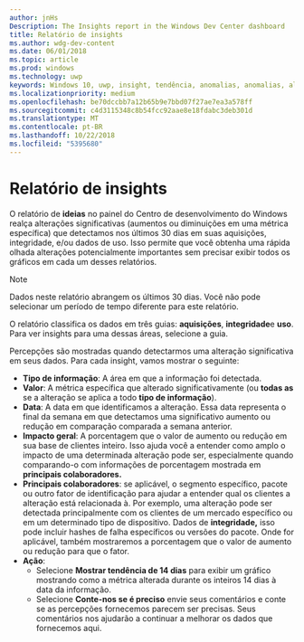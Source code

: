 ```yaml
---
author: jnHs
Description: The Insights report in the Windows Dev Center dashboard
title: Relatório de insights
ms.author: wdg-dev-content
ms.date: 06/01/2018
ms.topic: article
ms.prod: windows
ms.technology: uwp
keywords: Windows 10, uwp, insight, tendência, anomalias, anomalias, alterações de dados
ms.localizationpriority: medium
ms.openlocfilehash: be70dccbb7a12b65b9e7bbd07f27ae7ea3a578ff
ms.sourcegitcommit: c4d3115348c8b54fcc92aae8e18fdabc3deb301d
ms.translationtype: MT
ms.contentlocale: pt-BR
ms.lasthandoff: 10/22/2018
ms.locfileid: "5395680"
---
```

# <a name="insights-report"></a>Relatório de insights


O relatório de **ideias** no painel do Centro de desenvolvimento do Windows realça alterações significativas (aumentos ou diminuições em uma métrica específica) que detectamos nos últimos 30 dias em suas aquisições, integridade, e/ou dados de uso. Isso permite que você obtenha uma rápida olhada alterações potencialmente importantes sem precisar exibir todos os gráficos em cada um desses relatórios.

> [!NOTE]
> Dados neste relatório abrangem os últimos 30 dias. Você não pode selecionar um período de tempo diferente para este relatório.

O relatório classifica os dados em três guias: **aquisições**, **integridade**e **uso**. Para ver insights para uma dessas áreas, selecione a guia.

Percepções são mostradas quando detectarmos uma alteração significativa em seus dados. Para cada insight, vamos mostrar o seguinte:
- **Tipo de informação**: A área em que a informação foi detectada.
- **Valor**: A métrica específica que alterado significativamente (ou **todas as** se a alteração se aplica a todo **tipo de informação**).
- **Data**: A data em que identificamos a alteração. Essa data representa o final da semana em que detectamos uma significativo aumento ou redução em comparação comparada a semana anterior.
- **Impacto geral**: A porcentagem que o valor de aumento ou redução em sua base de clientes inteiro. Isso ajuda você a entender como amplo o impacto de uma determinada alteração pode ser, especialmente quando comparando-o com informações de porcentagem mostrada em **principais colaboradores.**
- **Principais colaboradores**: se aplicável, o segmento específico, pacote ou outro fator de identificação para ajudar a entender qual os clientes a alteração está relacionada à. Por exemplo, uma alteração pode ser detectada principalmente com os clientes de um mercado específico ou em um determinado tipo de dispositivo. Dados de **integridade,** isso pode incluir hashes de falha específicos ou versões do pacote. Onde for aplicável, também mostraremos a porcentagem que o valor de aumento ou redução para que o fator.
- **Ação**:
   - Selecione **Mostrar tendência de 14 dias** para exibir um gráfico mostrando como a métrica alterada durante os inteiros 14 dias à data da informação.
   - Selecione **Conte-nos se é preciso** envie seus comentários e conte se as percepções fornecemos parecem ser precisas. Seus comentários nos ajudarão a continuar a melhorar os dados que fornecemos aqui. 

